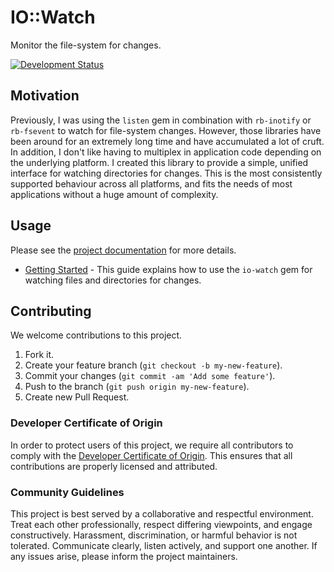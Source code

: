 # IO::Watch

Monitor the file-system for changes.

[![Development Status](https://github.com/socketry/io-watch/workflows/Test/badge.svg)](https://github.com/socketry/io-watch/actions?workflow=Test)

## Motivation

Previously, I was using the `listen` gem in combination with `rb-inotify` or `rb-fsevent` to watch for file-system changes. However, those libraries have been around for an extremely long time and have accumulated a lot of cruft. In addition, I don't like having to multiplex in application code depending on the underlying platform. I created this library to provide a simple, unified interface for watching directories for changes. This is the most consistently supported behaviour across all platforms, and fits the needs of most applications without a huge amount of complexity.

## Usage

Please see the [project documentation](https://socketry.github.io/io-watch/) for more details.

  - [Getting Started](https://socketry.github.io/io-watch/guides/getting-started/index) - This guide explains how to use the `io-watch` gem for watching files and directories for changes.

## Contributing

We welcome contributions to this project.

1.  Fork it.
2.  Create your feature branch (`git checkout -b my-new-feature`).
3.  Commit your changes (`git commit -am 'Add some feature'`).
4.  Push to the branch (`git push origin my-new-feature`).
5.  Create new Pull Request.

### Developer Certificate of Origin

In order to protect users of this project, we require all contributors to comply with the [Developer Certificate of Origin](https://developercertificate.org/). This ensures that all contributions are properly licensed and attributed.

### Community Guidelines

This project is best served by a collaborative and respectful environment. Treat each other professionally, respect differing viewpoints, and engage constructively. Harassment, discrimination, or harmful behavior is not tolerated. Communicate clearly, listen actively, and support one another. If any issues arise, please inform the project maintainers.
